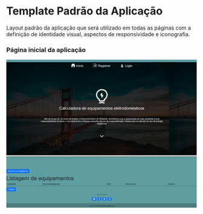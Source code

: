# Template Padrão da Aplicação
Layout padrão da aplicação que será utilizado em todas as páginas com a definição de identidade visual, aspectos de responsividade e iconografia.

### Página inicial da aplicação
<div align="center"><img src=https://github.com/ICEI-PUC-Minas-PMV-ADS/pmv-ads-2023-1-e2-proj-int-t2-mapeamento-consumo-energetico/blob/650a564df3f91aa3f2385138e1e36569aba3d1b3/docs/img/imagem_2023-06-19_234000802.png></div>

<div align="center"><img src=https://github.com/ICEI-PUC-Minas-PMV-ADS/pmv-ads-2023-1-e2-proj-int-t2-mapeamento-consumo-energetico/blob/ae3148265f5b170a6b4c6f009b687b48045c944a/docs/img/imagem_2023-06-19_234033597.png></div>
